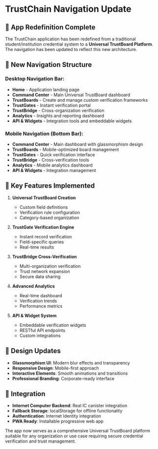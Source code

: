 # TrustChain Navigation Update

## 🔄 App Redefinition Complete

The TrustChain application has been redefined from a traditional student/institution credential system to a **Universal TrustBoard Platform**. The navigation has been updated to reflect this new architecture.

## 🎯 New Navigation Structure

### Desktop Navigation Bar:
- **Home** - Application landing page
- **Command Center** - Main Universal TrustBoard dashboard
- **TrustBoards** - Create and manage custom verification frameworks
- **TrustGates** - Instant verification portal
- **TrustBridge** - Cross-organization verification
- **Analytics** - Insights and reporting dashboard
- **API & Widgets** - Integration tools and embeddable widgets

### Mobile Navigation (Bottom Bar):
- **Command Center** - Main dashboard with glassmorphism design
- **TrustBoards** - Mobile-optimized board management
- **TrustGates** - Quick verification interface
- **TrustBridge** - Cross-verification tools
- **Analytics** - Mobile analytics dashboard
- **API & Widgets** - Integration management

## 🚀 Key Features Implemented

1. **Universal TrustBoard Creation**
   - Custom field definitions
   - Verification rule configuration
   - Category-based organization

2. **TrustGate Verification Engine**
   - Instant record verification
   - Field-specific queries
   - Real-time results

3. **TrustBridge Cross-Verification**
   - Multi-organization verification
   - Trust network expansion
   - Secure data sharing

4. **Advanced Analytics**
   - Real-time dashboard
   - Verification trends
   - Performance metrics

5. **API & Widget System**
   - Embeddable verification widgets
   - RESTful API endpoints
   - Custom integrations

## 🎨 Design Updates

- **Glassmorphism UI**: Modern blur effects and transparency
- **Responsive Design**: Mobile-first approach
- **Interactive Elements**: Smooth animations and transitions
- **Professional Branding**: Corporate-ready interface

## 🔗 Integration

- **Internet Computer Backend**: Real IC canister integration
- **Fallback Storage**: localStorage for offline functionality
- **Authentication**: Internet Identity integration
- **PWA Ready**: Installable progressive web app

The app now serves as a comprehensive Universal TrustBoard platform suitable for any organization or use case requiring secure credential verification and trust management.

